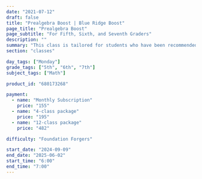 ```yaml
---
date: "2021-07-12"
draft: false
title: "Prealgebra Boost | Blue Ridge Boost"
page_title: "Prealgebra Boost"
page_subtitle: "For Fifth, Sixth, and Seventh Graders"
description: ""
summary: "This class is tailored for students who have been recommended for additional support and are facing challenges in their regular classroom. It offers reinforcement of key concepts through extra practice with typical grade-level problems, ensuring that students can grasp and master the material at their own pace. Additionally, students will have the opportunity to work on materials recommended by their classroom teacher and tackle problems suggested by Blue Ridge Boost instructors, providing a tailored and comprehensive approach to meet their individual learning needs."
section: "classes"

day_tags: ["Monday"]
grade_tags: ["5th", "6th", "7th"]
subject_tags: ["Math"]

product_id: "680173268"

payment:
  - name: "Monthly Subscription"
    price: "155"
  - name: "4-class package"
    price: "195"
  - name: "12-class package"
    price: "482"

difficulty: "Foundation Forgers"

start_date: "2024-09-09"
end_date: "2025-06-02"
start_time: "6:00"
end_time: "7:00"
---
```


